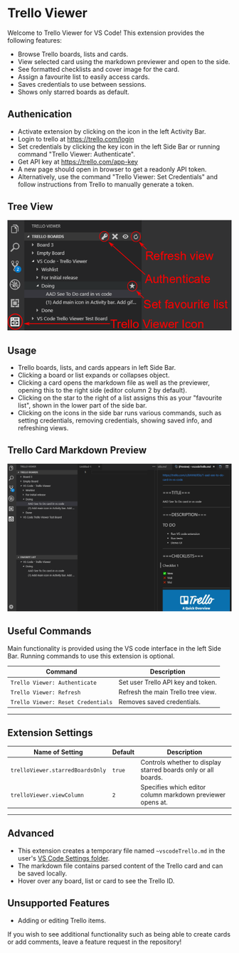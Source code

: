 # Trello Viewer

Welcome to Trello Viewer for VS Code! This extension provides the following features:

- Browse Trello boards, lists and cards.
- View selected card using the markdown previewer and open to the side.
- See formatted checklists and cover image for the card.
- Assign a favourite list to easily access cards.
- Saves credentials to use between sessions.
- Shows only starred boards as default.

## Authenication

- Activate extension by clicking on the icon in the left Activity Bar.
- Login to trello at https://trello.com/login
- Set credentials by clicking the key icon in the left Side Bar or running command "Trello Viewer: Authenticate".
- Get API key at https://trello.com/app-key
- A new page should open in browser to get a readonly API token.
- Alternatively, use the command "Trello Viewer: Set Credentials" and
 follow instructions from Trello to manually generate a token.

## Tree View

<img src="images\readme\main-tree-view-markup.png" alt="Trello Viewer tree view markup">

## Usage

- Trello boards, lists, and cards appears in left Side Bar.
- Clicking a board or list expands or collapses object.
- Clicking a card opens the markdown file as well as the previewer, opening this to the right side (editor column 2 by default).
- Clicking on the star to the right of a list assigns this as your "favourite list", shown in the lower part of the side bar.
- Clicking on the icons in the side bar runs various commands, such as setting credentials, removing credentials, showing saved info, and refreshing views.

## Trello Card Markdown Preview

<img src="images\readme\screenshot1-markdown-preview.png" alt="Trello Viewer markdown preview">

## Useful Commands

Main functionality is provided using the VS code interface in the left Side Bar. Running commands to use this extension is optional.

Command | Description
--- | ---
```Trello Viewer: Authenticate``` | Set user Trello API key and token.
```Trello Viewer: Refresh``` | Refresh the main Trello tree view.
```Trello Viewer: Reset Credentials``` | Removes saved credentials.
---

## Extension Settings

Name of Setting | Default | Description
--- | --- | ---
```trelloViewer.starredBoardsOnly``` | ```true``` | Controls whether to display starred boards only or all boards.
```trelloViewer.viewColumn``` | ```2``` | Specifies which editor column markdown previewer opens at.
---

## Advanced

- This extension creates a temporary file named `~vscodeTrello.md` in the user's [VS Code Settings folder](https://code.visualstudio.com/docs/getstarted/settings#_settings-file-locations).
- The markdown file contains parsed content of the Trello card and can be saved locally.
- Hover over any board, list or card to see the Trello ID.

## Unsupported Features

- Adding or editing Trello items.

If you wish to see additional functionality such as being able to create cards or add comments, leave a feature request in the repository!
